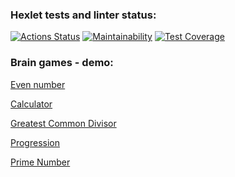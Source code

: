 ### Hexlet tests and linter status:
[![Actions Status](https://github.com/aigarzs/python-project-49/workflows/hexlet-check/badge.svg)](https://github.com/aigarzs/python-project-49/actions)
[![Maintainability](https://api.codeclimate.com/v1/badges/f8cdaf7f03e6d568a815/maintainability)](https://codeclimate.com/github/aigarzs/python-project-49/maintainability)
[![Test Coverage](https://api.codeclimate.com/v1/badges/f8cdaf7f03e6d568a815/test_coverage)](https://codeclimate.com/github/aigarzs/python-project-49/test_coverage)


### Brain games - demo:
[Even number](https://asciinema.org/a/0cRecKYkUA8xNZjij7Pa5ATfg)

[Calculator](https://asciinema.org/a/hoGBI1JkaABr6VZN5B39Ivuip)

[Greatest Common Divisor](https://asciinema.org/a/VMinhGc5hpjxPqOOq4aByArjv)

[Progression](https://asciinema.org/a/mRYsJXpGbYBJmpuSUItYR1MLX)

[Prime Number](https://asciinema.org/a/pEyJ7NAcIdE6weD7EbK6ZHvJz)


